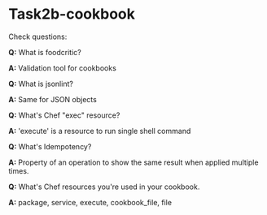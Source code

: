 # Task2b-cookbook

Check questions:


**Q:** What is foodcritic?

**A:** Validation tool for cookbooks


**Q:** What is jsonlint?

**A:** Same for JSON objects


**Q:** What's Chef "exec" resource?

**A:** 'execute' is a resource to run single shell command


**Q:** What's Idempotency?

**A:** Property of an operation to show the same result when applied multiple
times.


**Q:** What's Chef resources you're used in your cookbook.

**A:** package, service, execute, cookbook_file, file
